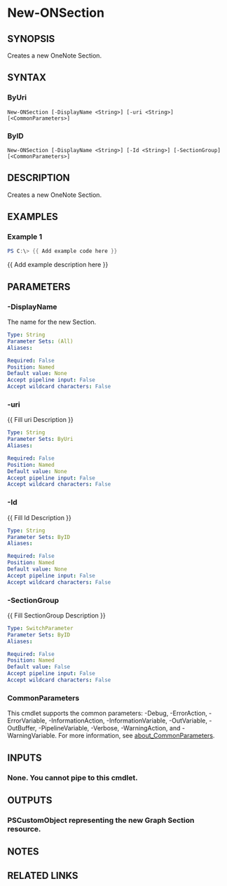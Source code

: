 # New-ONSection

## SYNOPSIS
Creates a new OneNote Section.

## SYNTAX

### ByUri
```
New-ONSection [-DisplayName <String>] [-uri <String>] [<CommonParameters>]
```

### ByID
```
New-ONSection [-DisplayName <String>] [-Id <String>] [-SectionGroup] [<CommonParameters>]
```

## DESCRIPTION
Creates a new OneNote Section.

## EXAMPLES

### Example 1
```powershell
PS C:\> {{ Add example code here }}
```

{{ Add example description here }}

## PARAMETERS

### -DisplayName
The name for the new Section.

```yaml
Type: String
Parameter Sets: (All)
Aliases:

Required: False
Position: Named
Default value: None
Accept pipeline input: False
Accept wildcard characters: False
```

### -uri
{{ Fill uri Description }}

```yaml
Type: String
Parameter Sets: ByUri
Aliases:

Required: False
Position: Named
Default value: None
Accept pipeline input: False
Accept wildcard characters: False
```

### -Id
{{ Fill Id Description }}

```yaml
Type: String
Parameter Sets: ByID
Aliases:

Required: False
Position: Named
Default value: None
Accept pipeline input: False
Accept wildcard characters: False
```

### -SectionGroup
{{ Fill SectionGroup Description }}

```yaml
Type: SwitchParameter
Parameter Sets: ByID
Aliases:

Required: False
Position: Named
Default value: False
Accept pipeline input: False
Accept wildcard characters: False
```

### CommonParameters
This cmdlet supports the common parameters: -Debug, -ErrorAction, -ErrorVariable, -InformationAction, -InformationVariable, -OutVariable, -OutBuffer, -PipelineVariable, -Verbose, -WarningAction, and -WarningVariable. For more information, see [about_CommonParameters](http://go.microsoft.com/fwlink/?LinkID=113216).

## INPUTS

### None. You cannot pipe to this cmdlet.
## OUTPUTS

### PSCustomObject representing the new Graph Section resource.
## NOTES

## RELATED LINKS
